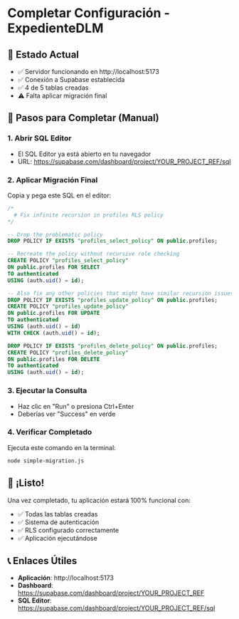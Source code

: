 # Completar Configuración - ExpedienteDLM

## 🎯 **Estado Actual**
- ✅ Servidor funcionando en http://localhost:5173
- ✅ Conexión a Supabase establecida
- ✅ 4 de 5 tablas creadas
- ⚠️ Falta aplicar migración final

## 🔧 **Pasos para Completar (Manual)**

### 1. **Abrir SQL Editor**
- El SQL Editor ya está abierto en tu navegador
- URL: https://supabase.com/dashboard/project/YOUR_PROJECT_REF/sql

### 2. **Aplicar Migración Final**
Copia y pega este SQL en el editor:

```sql
/*
  # Fix infinite recursion in profiles RLS policy
*/

-- Drop the problematic policy
DROP POLICY IF EXISTS "profiles_select_policy" ON public.profiles;

-- Recreate the policy without recursive role checking
CREATE POLICY "profiles_select_policy"
ON public.profiles FOR SELECT 
TO authenticated 
USING (auth.uid() = id);

-- Also fix any other policies that might have similar recursion issues
DROP POLICY IF EXISTS "profiles_update_policy" ON public.profiles;
CREATE POLICY "profiles_update_policy" 
ON public.profiles FOR UPDATE 
TO authenticated 
USING (auth.uid() = id) 
WITH CHECK (auth.uid() = id);

DROP POLICY IF EXISTS "profiles_delete_policy" ON public.profiles;
CREATE POLICY "profiles_delete_policy" 
ON public.profiles FOR DELETE 
TO authenticated 
USING (auth.uid() = id);
```

### 3. **Ejecutar la Consulta**
- Haz clic en "Run" o presiona Ctrl+Enter
- Deberías ver "Success" en verde

### 4. **Verificar Completado**
Ejecuta este comando en la terminal:
```bash
node simple-migration.js
```

## 🎉 **¡Listo!**

Una vez completado, tu aplicación estará 100% funcional con:
- ✅ Todas las tablas creadas
- ✅ Sistema de autenticación
- ✅ RLS configurado correctamente
- ✅ Aplicación ejecutándose

## 📞 **Enlaces Útiles**
- **Aplicación**: http://localhost:5173
- **Dashboard**: https://supabase.com/dashboard/project/YOUR_PROJECT_REF
- **SQL Editor**: https://supabase.com/dashboard/project/YOUR_PROJECT_REF/sql 